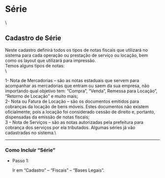 # Série

\


## Cadastro de Série

Neste cadastro definirá todos os tipos de notas fiscais que utilizará no sistema para cada operação ou prestação de serviço ou locação, bem como os layout que utilizará para impressão.\
Temos alguns tipos de notas:\
\


1- Nota de Mercadorias – são as notas estaduais que servem para acompanhar as mercadorias que entram ou saem da sua empresa, não importando qual objetivo tem: “Compra”, “Venda”, Remessa para Locação”, “Retorno de Locação” e muito mais;\
2- Nota ou Fatura de Locação – são os documentos emitidos para cobranças da locação de bens móveis. Estes documentos não existem oficialmente, pois a locação foi considerado cessão de direito e, portanto, dispensadas da emissão de notas fiscais;\
3 – Nota de Serviços – são as notas autorizadas pela prefeitura para cobrança dos serviços por ela tributados. Algumas séries já vão cadastradas no sistema.\


***

### Como Incluir “Série”

*   Passo 1:

    Ir em “Cadastro” – “Fiscais” – “Bases Legais”.
